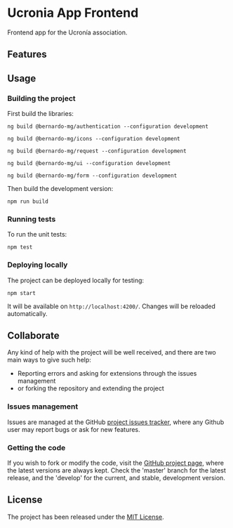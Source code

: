 # Ucronia App Frontend

Frontend app for the Ucronía association.

## Features

## Usage

### Building the project

First build the libraries:

```
ng build @bernardo-mg/authentication --configuration development
```

```
ng build @bernardo-mg/icons --configuration development
```

```
ng build @bernardo-mg/request --configuration development
```

```
ng build @bernardo-mg/ui --configuration development
```

```
ng build @bernardo-mg/form --configuration development
```

Then build the development version:

```
npm run build
```

### Running tests

To run the unit tests:

```
npm test
```

### Deploying locally

The project can be deployed locally for testing:

```
npm start
```

It will be available on `http://localhost:4200/`. Changes will be reloaded automatically.

## Collaborate

Any kind of help with the project will be well received, and there are two main ways to give such help:

- Reporting errors and asking for extensions through the issues management
- or forking the repository and extending the project

### Issues management

Issues are managed at the GitHub [project issues tracker][issues], where any Github user may report bugs or ask for new features.

### Getting the code

If you wish to fork or modify the code, visit the [GitHub project page][scm], where the latest versions are always kept. Check the 'master' branch for the latest release, and the 'develop' for the current, and stable, development version.

## License

The project has been released under the [MIT License][license].

[issues]: https://github.com/Bernardo-MG/ucronia-app-frontend/issues
[license]: http://www.opensource.org/licenses/mit-license.php
[scm]: https://github.com/Bernardo-MG/ucronia-app-frontend
